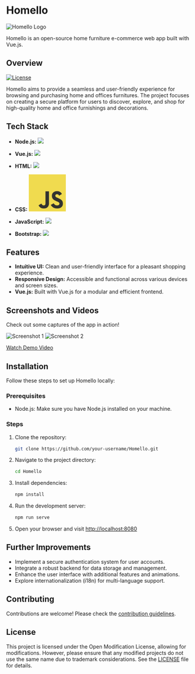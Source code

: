 # Homello

![Homello Logo](path/to/your/logo.png)

Homello is an open-source home furniture e-commerce web app built with Vue.js.

## Overview

[![License](https://img.shields.io/badge/License-Open%20Modification-green.svg)](https://opensource.org/licenses/OpenModification)

Homello aims to provide a seamless and user-friendly experience for browsing and purchasing home and offices furnitures. The project focuses on creating a secure platform for users to discover, explore, and shop for high-quality home and office furnishings and decorations.

## Tech Stack

- **Node.js:**
  <img src="https://nodejs.org/static/images/logos/nodejs-new-pantone-black.svg" width="100">

- **Vue.js:**
  <img src="https://vuejs.org/images/logo.png" width="100">

- **HTML:**
  <img src="https://www.w3.org/html/logo/downloads/HTML5_1Color_Black.svg" width="100">

- **CSS:**
  <img src="https://raw.githubusercontent.com/voodootikigod/logo.js/master/js.png" width="100">

- **JavaScript:**
  <img src="https://www.vectorlogo.zone/logos/javascript/javascript-ar21.svg" width="100">

- **Bootstrap:**
  <img src="https://getbootstrap.com/docs/5.0/assets/brand/bootstrap-logo-black.svg" width="100">

## Features

- **Intuitive UI:** Clean and user-friendly interface for a pleasant shopping experience.
- **Responsive Design:** Accessible and functional across various devices and screen sizes.
- **Vue.js:** Built with Vue.js for a modular and efficient frontend.

## Screenshots and Videos

Check out some captures of the app in action!

![Screenshot 1](app_captures/screenshot1.png)
![Screenshot 2](app_captures/screenshot2.png)

[Watch Demo Video](app_captures/demo_video.mp4)

## Installation

Follow these steps to set up Homello locally:

### Prerequisites

- Node.js: Make sure you have Node.js installed on your machine.

### Steps

1. Clone the repository:

   ```bash
   git clone https://github.com/your-username/Homello.git
   ```

2. Navigate to the project directory:

   ```bash
   cd Homello
   ```

3. Install dependencies:

   ```bash
   npm install
   ```

4. Run the development server:

   ```bash
   npm run serve
   ```

5. Open your browser and visit [http://localhost:8080](http://localhost:8080)

## Further Improvements

- Implement a secure authentication system for user accounts.
- Integrate a robust backend for data storage and management.
- Enhance the user interface with additional features and animations.
- Explore internationalization (i18n) for multi-language support.

## Contributing

Contributions are welcome! Please check the [contribution guidelines](CONTRIBUTING.md).

## License

This project is licensed under the Open Modification License, allowing for modifications. However, please ensure that any modified projects do not use the same name due to trademark considerations. See the [LICENSE](LICENSE) file for details.
